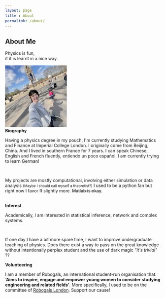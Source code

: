 ```yaml
---
layout: page
title : About
permalink: /about/
---
```


<h2>About Me</h2>
<p>Physics is fun,<br>if it is learnt in a nice way.</p>
<img src="profilepic.jpeg" alt="ProfilePic" style="width:200px">
<br>
<div class="manual-post">
  <div class="manual manual-title">
  <strong>Biography</strong>
  </div>
<p>  <div class="manual-content">

<p>Having a physics degree in my pouch, I'm currently studying Mathematics and Finance at Imperial College London. I originally come from Beijing, China. And I lived in southern France for 7 years. I can speak Chinese, English and French fluently, entiendo un poco español. I am currently trying to learn German! </p>
<br>
<p>My projects are mostly computational, involving either simulation or data analysis <small>(Maybe I should call myself a theoretist?)</small> I used to be a python fan but right now I favor R slightly more. <s>Matlab is okay</s>.</p>
<br>
</div>

<div class="manual manual-title">
  <strong>Interest</strong>
  </div>
<p>  <div class="manual-content">
<p>Academically, I am interested in statistical inference, network and complex systems.</p>
  <br>
<p>If one day I have a bit more spare time, I want to improve undergraduate teaching of physics. Does there exist a way to pass on the great knowledge without intentionally perplex student and the use of dark magic <i>"it's trivial"</i> ??</p>

</div>

<div class="manual manual-title">
  <strong>Volunteering</strong>
  </div>
<p>  <div class="manual-content">
<p>I am a member of Robogals, an international student-run organisation that: <b>‘Aims to inspire, engage and empower young women to consider studying engineering and related fields’</b>. More specifically, I used to be on the committee of <a href="https://union.ic.ac.uk/cag/robogals">Robogals London</a>. Support our cause!</p>
</div>
